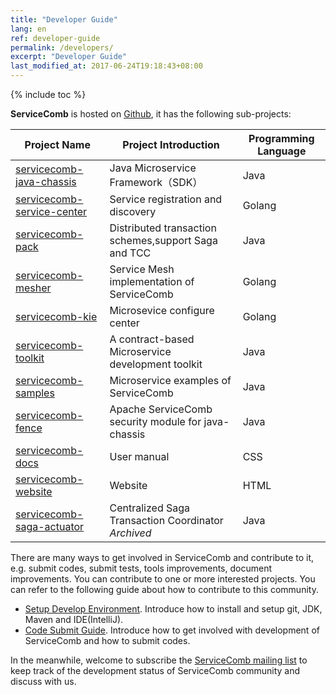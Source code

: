```yaml
---
title: "Developer Guide"
lang: en
ref: developer-guide
permalink: /developers/
excerpt: "Developer Guide"
last_modified_at: 2017-06-24T19:18:43+08:00
---
```

{% include toc %}

**ServiceComb** is hosted on [Github](https://github.com/apache?q=servicecomb), it has the following sub-projects:

| Project Name | Project Introduction | Programming Language |
|-------------------------------------------------------------------------------|----------------------------|----------|
| [servicecomb-java-chassis](https://github.com/apache/servicecomb-java-chassis) | Java Microservice Framework（SDK） | Java |
| [servicecomb-service-center](https://github.com/apache/servicecomb-service-center) | Service registration and discovery | Golang |
| [servicecomb-pack](https://github.com/apache/servicecomb-pack) | Distributed transaction schemes,support Saga and TCC | Java |
| [servicecomb-mesher](https://github.com/apache/servicecomb-Mesher)       | Service Mesh implementation of ServiceComb     | Golang    |
| [servicecomb-kie](https://github.com/apache/servicecomb-kie)                                   |  Microsevice configure center  | Golang    |
| [servicecomb-toolkit](https://github.com/apache/servicecomb-toolkit)               | A contract-based Microservice development toolkit | Java       |
| [servicecomb-samples](https://github.com/apache/servicecomb-samples)                                   | Microservice examples of ServiceComb  | Java     |
| [servicecomb-fence](https://github.com/apache/servicecomb-fence)               | Apache ServiceComb security module for java-chassis | Java       |
| [servicecomb-docs](https://github.com/apache/servicecomb-docs) | User manual | CSS |
| [servicecomb-website](https://github.com/apache/servicecomb-website) | Website | HTML |
| [servicecomb-saga-actuator](https://github.com/apache/servicecomb-saga-actuator) | Centralized Saga Transaction Coordinator *Archived* | Java |

There are many ways to get involved in ServiceComb and contribute to it, e.g. submit codes, submit tests, tools improvements, document improvements. You can contribute to one or more interested projects. You can refer to the following guide about how to contribute to this community.

* [Setup Develop Environment](/developers/setup-develop-environment/). Introduce how to install and setup git, JDK, Maven and IDE(IntelliJ).
* [Code Submit Guide](/developers/submit-codes/). Introduce how to get involved with development of ServiceComb and how to submit codes.

In the meanwhile, welcome to subscribe the [ServiceComb mailing list](mailto:dev-subscribe@servicecomb.apache.org) to keep track of the development status of ServiceComb community and discuss with us.
